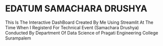 # EDATUM SAMACHARA DRUSHYA
This Is The Interactive DashBoard Created By Me Using Streamlit At The Time 
When I Registerd For Technical Event (Samachara Drushya) Conducted By Department Of Data Science
of Pragati Engineering College Surampalem
